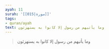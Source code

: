 ```yaml
---
ayah: 11
surah: '[[015|سورة]]'
tags:
- quran/ayah
text: وما يأتيهم من رسول إلا كانوا به يستهزئون
---
```

> وما يأتيهم من رسول إلا كانوا به يستهزئون
